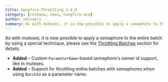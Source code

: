 ```yaml
---
title: Hangfire.Throttling 1.4.0
category: [release, news, hangfire-ace]
author: odinserj
summary: As with mutexes, it is now possible to apply a semaphore to the entire batch by using a special technique.
---
```


As with mutexes, it is now possible to apply a semaphore to the entire batch by using a special technique, please see the [Throttling Batches](https://docs.hangfire.io/en/latest/background-processing/throttling.html#throttling-batches) section for details.

* **Added** – Custom `ParameterName`-based semaphore's owner id support, like in mutexes.
* **Added** – Support for throttling entire batches with semaphores when using `BatchId` as a parameter name.
